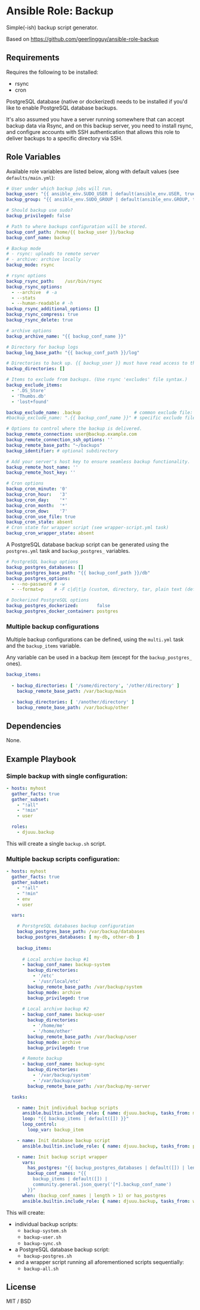 Ansible Role: Backup
====================

Simple(-ish) backup script generator.

Based on https://github.com/geerlingguy/ansible-role-backup

Requirements
------------

Requires the following to be installed:
- rsync
- cron

PostgreSQL database (native or dockerized) needs to be installed if you'd like to enable PostgreSQL database backups.

It's also assumed you have a server running somewhere that can accept backup data via Rsync, and on this backup server, you need to install rsync, and configure accounts with SSH authentication that allows this role to deliver backups to a specific directory via SSH.

Role Variables
--------------

Available role variables are listed below, along with default values (see `defaults/main.yml`):

```yaml
# User under which backup jobs will run.
backup_user: "{{ ansible_env.SUDO_USER | default(ansible_env.USER, true) | default(ansible_user_id, true) }}"
backup_group: "{{ ansible_env.SUDO_GROUP | default(ansible_env.GROUP, true) | default(ansible_user_gid, true) }}"

# Should backup use sudo?
backup_privileged: false

# Path to where backups configuration will be stored.
backup_conf_path: /home/{{ backup_user }}/backup
backup_conf_name: backup

# Backup mode
# - rsync: uploads to remote server
# - archive: archive locally
backup_mode: rsync

# rsync options
backup_rsync_path:    /usr/bin/rsync
backup_rsync_options:
  - --archive  # -a
  - --stats
  - --human-readable # -h
backup_rsync_additional_options: []
backup_rsync_compress: true
backup_rsync_delete: true

# archive options
backup_archive_name: "{{ backup_conf_name }}"

# Directory for backup logs
backup_log_base_path: "{{ backup_conf_path }}/log"

# Directories to back up. {{ backup_user }} must have read access to these dirs.
backup_directories: []

# Items to exclude from backups. (Use rsync 'excludes' file syntax.)
backup_exclude_items:
  - '.DS_Store'
  - 'Thumbs.db'
  - 'lost+found'

backup_exclude_name: .backup                    # common exclude file: .backup-{{ backup_mode }}-exclude.txt
#backup_exclude_name: ".{{ backup_conf_name }}" # specific exclude file

# Options to control where the backup is delivered.
backup_remote_connection: user@backup.example.com
backup_remote_connection_ssh_options: ''
backup_remote_base_path: "~/backups"
backup_identifier: # optional subdirectory

# Add your server's host key to ensure seamless backup functionality.
backup_remote_host_name: ''
backup_remote_host_key: ''

# Cron options
backup_cron_minute: '0'
backup_cron_hour:   '3'
backup_cron_day:    '*'
backup_cron_month:  '*'
backup_cron_dow:    '7'
backup_cron_use_file: true
backup_cron_state: absent
# Cron state for wrapper script (see wrapper-script.yml task)
backup_cron_wrapper_state: absent
```

A PostgreSQL database backup script can be generated using the `postgres.yml` task and `backup_postgres_` variables.
```yaml
# PostgreSQL backup options
backup_postgres_databases: []
backup_postgres_base_path: "{{ backup_conf_path }}/db"
backup_postgres_options:
  - --no-password # -w
  - --format=p    # -F c|d|t|p (custom, directory, tar, plain text (default))

# Dockerized PostgreSQL options
backup_postgres_dockerized:       false
backup_postgres_docker_container: postgres
```

### Multiple backup configurations

Multiple backup configurations can be defined, using the `multi.yml` task and the `backup_items` variable.

Any variable can be used in a backup item (except for the `backup_postgres_` ones).

```yaml
backup_items:
    
  - backup_directories: [ '/some/directory', '/other/directory' ]
    backup_remote_base_path: /var/backup/main

  - backup_directories: [ '/another/directory' ]
    backup_remote_base_path: /var/backup/other
```

Dependencies
------------

None.

Example Playbook
----------------

### Simple backup with single configuration:

```yaml
- hosts: myhost
  gather_facts: true
  gather_subset:
    - "!all"
    - "!min"
    - user

  roles:
    - djuuu.backup
```

This will create a single `backup.sh` script.


### Multiple backup scripts configuration:

```yaml
- hosts: myhost
  gather_facts: true
  gather_subset:
    - "!all"
    - "!min"
    - env
    - user

  vars:

    # PorstgreSQL databases backup configuration
    backup_postgres_base_path: /var/backup/databases
    backup_postgres_databases: [ my-db, other-db ]
    
    backup_items:
 
      # Local archive backup #1
      - backup_conf_name: backup-system
        backup_directories:
          - '/etc'
          - '/usr/local/etc'
        backup_remote_base_path: /var/backup/system
        backup_mode: archive
        backup_privileged: true
        
      # Local archive backup #2
      - backup_conf_name: backup-user
        backup_directories:
          - '/home/me'
          - '/home/other'
        backup_remote_base_path: /var/backup/user
        backup_mode: archive
        backup_privileged: true        

      # Remote backup
      - backup_conf_name: backup-sync
        backup_directories:
          - '/var/backup/system'
          - '/var/backup/user'
        backup_remote_base_path: /var/backup/my-server

  tasks:

    - name: Init individual backup scripts
      ansible.builtin.include_role: { name: djuuu.backup, tasks_from: multi }
      loop: "{{ backup_items | default([]) }}"
      loop_control:
        loop_var: backup_item

    - name: Init database backup script
      ansible.builtin.include_role: { name: djuuu.backup, tasks_from: postgres }

    - name: Init backup script wrapper
      vars:
        has_postgres: "{{ backup_postgres_databases | default([]) | length > 0 }}"
        backup_conf_names: "{{
          backup_items | default([]) |
          community.general.json_query('[*].backup_conf_name')
        }}"
      when: (backup_conf_names | length > 1) or has_postgres
      ansible.builtin.include_role: { name: djuuu.backup, tasks_from: wrapper-script }
```

This will create:
- individual backup scripts:
  - `backup-system.sh`
  - `backup-user.sh`
  - `backup-sync.sh`
- a PostgreSQL database backup script:
  - `backup-postgres.sh`
- and a wrapper script running all aforementioned scripts sequentially:
  - `backup-all.sh`

License
-------

MIT / BSD
